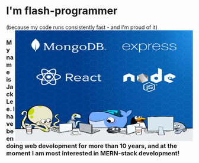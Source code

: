 <h1>I'm flash-programmer</h1>(because my code runs consistently fast - and I'm proud of it)

<img align="right" alt="GIF" width="480" height="300" src="./content/images/images.jpeg" >

### My name is Jack Lee. I have been doing web development for more than 10 years, and at the moment I am most interested in MERN-stack development!




